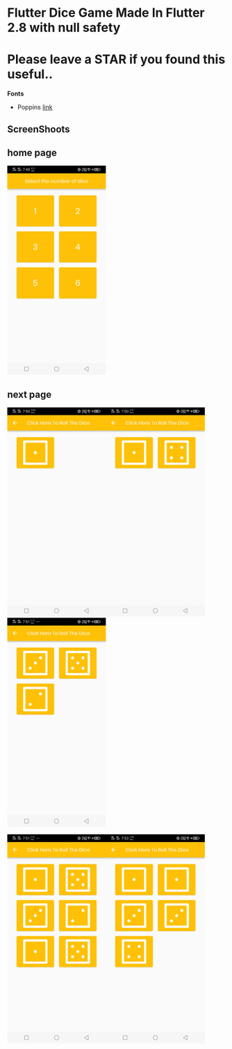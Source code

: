 

# Flutter Dice Game Made In Flutter 2.8 with null safety 

# Please leave a STAR if you found this useful..


**Fonts**

- Poppins [link](https://fonts.google.com/specimen/Poppins)


## ScreenShoots

## home page 
<img height="480px" src="screenshots/1.jpg">
<br>


## next page
<img height="480px" src="screenshots/2.jpg"><img height="480px" src="screenshots/3.jpg"><img height="480px" src="screenshots/4.jpg">
<br>

<img height="480px" src="screenshots/5.jpg"><img height="480px" src="screenshots/6.jpg">
<br>
